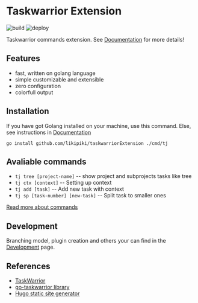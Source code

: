 # Taskwarrior Extension
![build](https://github.com/likipiki/taskwarriorExtension/actions/workflows/build.yaml/badge.svg) ![deploy](https://github.com/likipiki/taskwarriorExtension/actions/workflows/hugo.yaml/badge.svg)

Taskwarrior commands extension. See [Documentation](https://likipiki.github.io/taskwarriorExtension/) for more details!

## Features
- fast, written on golang language 
- simple customizable and extensible
- zero configuration
- colorfull output

## Installation
If you have got Golang installed on your machine, use this command. Else, see instructions in [Documentation](https://likipiki.github.io/taskwarriorExtension/#installation)

```console
go install github.com/likipiki/taskwarriorExtension ./cmd/tj
```

## Avaliable commands
- `tj tree [project-name]` -- show project and subprojects tasks like tree
- `tj ctx [context]` -- Setting up context
- `tj add [task]` -- Add new task with context
- `tj sp [task-number] [new-task]` -- Split task to smaller ones

[Read more about commands](https://likipiki.github.io/taskwarriorExtension/docs/usage)

## Development
Branching model, plugin creation and others your can find in the [Development](https://likipiki.github.io/taskwarriorExtension/docs/development/) page.

## References
- [TaskWarrior](https://taskwarrior.org)
- [go-taskwarrior library](https://github.com/jubnzv/go-taskwarrior)
- [Hugo static site generator](https://gohugo.io)

